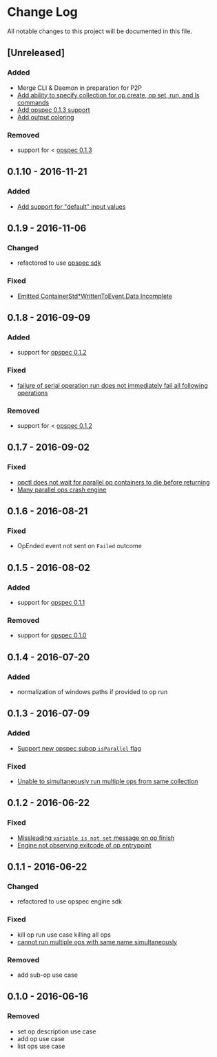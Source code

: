 # Change Log

All notable changes to this project will be documented in this file.

## [Unreleased]
### Added
- Merge CLI & Daemon in preparation for P2P
- [Add ability to specify collection for op create, op set, run, and ls commands](https://github.com/opspec-io/opctl/issues/44)
- [Add opspec 0.1.3 support](https://github.com/opspec-io/opctl/issues/48)
- [Add output coloring](https://github.com/opspec-io/opctl/issues/49)

### Removed
- support for < [opspec 0.1.3](https://opspec.io)

## 0.1.10 - 2016-11-21
### Added
- [Add support for "default" input values](https://github.com/opspec-io/opctl/issues/41)

## 0.1.9 - 2016-11-06
### Changed
- refactored to use [opspec sdk](https://github.com/opspec-io/sdk-golang)

### Fixed
- [Emitted ContainerStd*WrittenToEvent.Data Incomplete](https://github.com/opspec-io/opctl/issues/32)

## 0.1.8 - 2016-09-09
### Added
- support for [opspec 0.1.2](https://opspec.io)

### Fixed
- [failure of serial operation run does not immediately fail all following operations](https://github.com/opspec-io/cli/issues/5)

### Removed
- support for < [opspec 0.1.2](https://opspec.io)

## 0.1.7 - 2016-09-02
### Fixed
- [opctl does not wait for parallel op containers to die before returning](https://github.com/opspec-io/cli/issues/8)
- [Many parallel ops crash engine](https://github.com/opspec-io/opctl/issues/17)

## 0.1.6 - 2016-08-21
### Fixed
- OpEnded event not sent on `Failed` outcome

## 0.1.5 - 2016-08-02
### Added
- support for [opspec 0.1.1](https://opspec.io)

### Removed
- support for [opspec 0.1.0](https://opspec.io)

## 0.1.4 - 2016-07-20
### Added
- normalization of windows paths if provided to op run

## 0.1.3 - 2016-07-09
### Added
- [Support new opspec subop `isParallel` flag](https://github.com/opspec-io/opctl/issues/11)

### Fixed
- [Unable to simultaneously run multiple ops from same collection](https://github.com/opspec-io/opctl/issues/10)

## 0.1.2 - 2016-06-22
### Fixed
- [Missleading `variable is not set` message on op finish](https://github.com/opspec-io/opctl/issues/5)
- [Engine not observing exitcode of op entrypoint](https://github.com/opspec-io/opctl/issues/9)

## 0.1.1 - 2016-06-22
### Changed
- refactored to use opspec engine sdk

### Fixed
- kill op run use case killing all ops
- [cannot run multiple ops with same name simultaneously](https://github.com/opspec-io/opctl/issues/8)

### Removed
- add sub-op use case

## 0.1.0 - 2016-06-16
### Removed

- set op description use case
- add op use case
- list ops use case
